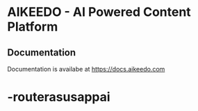 # AIKEEDO - AI Powered Content Platform

## Documentation

Documentation is availabe at https://docs.aikeedo.com
# -routerasusappai
